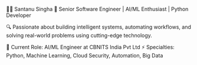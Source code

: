 👨‍💻 Santanu Singha
🚀 Senior Software Engineer | AI/ML Enthusiast | Python Developer

🔍 Passionate about building intelligent systems, automating workflows, and solving real-world problems using cutting-edge technology.

💼 Current Role: AI/ML Engineer at CBNITS India Pvt Ltd
⚡ Specialties: Python, Machine Learning, Cloud Security, Automation, Big Data

<!---
santanusingha19/santanusingha19 is a ✨ special ✨ repository because its `README.md` (this file) appears on your GitHub profile.
You can click the Preview link to take a look at your changes.
--->
